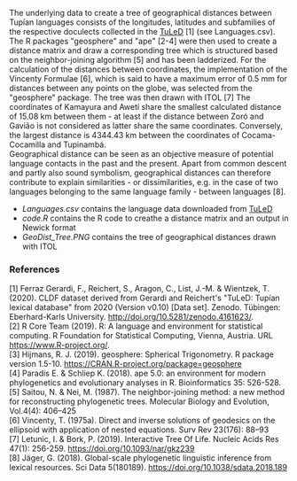 The underlying data to create a tree of geographical distances between Tupían languages consists of the longitudes, latitudes and subfamilies of the respective doculects collected in the [TuLeD](http://tuled.org) [1] (see Languages.csv). The R packages "geosphere" and "ape" [2-4] were then used to create a distance matrix and draw a corresponding tree which is structured based on the neighbor-joining algorithm [5] and has been ladderized. For the calculation of the distances between coordinates, the implementation of the Vincenty Formulae [6], which is said to have a maximum error of 0.5 mm for distances between any points on the globe, was selected from the "geosphere" package. The tree was then drawn with ITOL [7] 
The coordinates of Kamayura and Awetí share the smallest calculated distance of 15.08 km between them - at least if the distance between Zoró and Gavião is not considered as latter share the same coordinates. Conversely, the largest distance is 4344.43 km between the coordinates of Cocama-Cocamilla and Tupinambá.  
Geographical distance can be seen as an objective measure of potential language contacts in the past and the present. Apart from common descent and partly also sound symbolism, geographical distances can therefore contribute to explain similarities - or dissimilarities, e.g. in the case of two languages belonging to the same language family - between languages [8].

* _Languages.csv_ contains the language data downloaded from [TuLeD](http://tuled.org)
* _code.R_ contains the R code to creathe a distance matrix and an output in Newick format
* _GeoDist_Tree.PNG_ contains the tree of geographical distances drawn with ITOL

### References  
[1] Ferraz Gerardi, F., Reichert, S., Aragon, C., List, J.-M. & Wientzek, T. (2020). CLDF dataset derived from Gerardi and Reichert's "TuLeD: Tupían lexical database" from 2020 (Version v0.10) [Data set]. Zenodo. Tübingen: Eberhard-Karls University. http://doi.org/10.5281/zenodo.4161623/.  
[2] R Core Team (2019). R: A language and environment for statistical computing. R Foundation for Statistical Computing, Vienna,
  Austria. URL https://www.R-project.org/.  
[3] Hijmans, R. J. (2019). geosphere: Spherical Trigonometry. R package version 1.5-10. https://CRAN.R-project.org/package=geosphere  
[4] Paradis E. & Schliep K. (2018). ape 5.0: an environment for modern phylogenetics and evolutionary analyses in R. Bioinformatics 35:
  526-528.  
[5] Saitou, N. & Nei, M. (1987). The neighbor-joining method: a new method for reconstructing phylogenetic trees. Molecular Biology and Evolution, Vol.4(4): 406–425  
[6] Vincenty, T. (1975a). Direct and inverse solutions of geodesics on the ellipsoid with application of nested equations. Surv Rev 23(176): 88–93  
[7] Letunic, I. & Bork, P. (2019). Interactive Tree Of Life. Nucleic Acids Res 47(1): 256-259. https://doi.org/10.1093/nar/gkz239  
[8] Jäger, G. (2018). Global-scale phylogenetic linguistic inference from lexical resources. Sci Data 5(180189). https://doi.org/10.1038/sdata.2018.189

